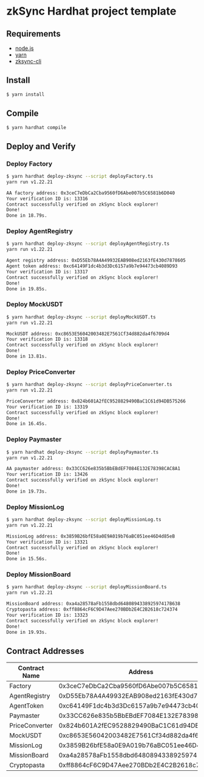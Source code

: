 # zkSync Hardhat project template

## Requirements

- [node.js](https://nodejs.org/en/download/)
- [yarn](https://yarnpkg.com/getting-started/install)
- [zksync-cli](https://github.com/matter-labs/zksync-cli)

## Install

```bash
$ yarn install
```

## Compile

```bash
$ yarn hardhat compile
```

## Deploy and Verify

### Deploy Factory

```bash
$ yarn hardhat deploy-zksync --script deployFactory.ts
yarn run v1.22.21

AA factory address: 0x3ceC7eDbCa2Cba9560fD6Abe007b5C6581b6D040
Your verification ID is: 13316
Contract successfully verified on zkSync block explorer!
Done!
Done in 18.79s.
```

### Deploy AgentRegistry

```bash
$ yarn hardhat deploy-zksync --script deployAgentRegistry.ts
yarn run v1.22.21

Agent registry address: 0xD55Eb78A4A49932EAB908ed2163fE430d7878605
Agent token address: 0xc64149F1dc4b3d3Dc6157a9b7e94473cb4089D93
Your verification ID is: 13317
Contract successfully verified on zkSync block explorer!
Done!
Done in 19.85s.
```

### Deploy MockUSDT

```bash
$ yarn hardhat deploy-zksync --script deployMockUSDT.ts
yarn run v1.22.21

MockUSDT address: 0xc8653E56042003482E7561Cf34d882da4f6709d4
Your verification ID is: 13318
Contract successfully verified on zkSync block explorer!
Done!
Done in 13.81s.
```

### Deploy PriceConverter

```bash
$ yarn hardhat deploy-zksync --script deployPriceConverter.ts
yarn run v1.22.21

PriceConverter address: 0x824b601A2fEC9528829490BaC1C61d94DB575266
Your verification ID is: 13319
Contract successfully verified on zkSync block explorer!
Done!
Done in 16.45s.
```

### Deploy Paymaster

```bash
$ yarn hardhat deploy-zksync --script deployPaymaster.ts
yarn run v1.22.21

AA paymaster address: 0x33CC626e835b5BbEBdEF7084E132E78398CAC8A1
Your verification ID is: 13426
Contract successfully verified on zkSync block explorer!
Done!
Done in 19.73s.
```

### Deploy MissionLog

```bash
$ yarn hardhat deploy-zksync --script deployMissionLog.ts
yarn run v1.22.21

MissionLog address: 0x3859B26bfE58a0E9A019b76aBC051ee46D4d85eB
Your verification ID is: 13321
Contract successfully verified on zkSync block explorer!
Done!
Done in 15.56s.
```

### Deploy MissionBoard

```bash
$ yarn hardhat deploy-zksync --script deployMissionBoard.ts
yarn run v1.22.21

MissionBoard address: 0xa4a28578aFb1558dbd648089433892597417B638
Cryptopasta address: 0xff8864cF6C9D47Aee270BDb2E4C2B2618c724374
Your verification ID is: 13323
Contract successfully verified on zkSync block explorer!
Done!
Done in 19.93s.
```

## Contract Addresses

| Contract Name  | Address                                    |
| -------------- | ------------------------------------------ |
| Factory        | 0x3ceC7eDbCa2Cba9560fD6Abe007b5C6581b6D040 |
| AgentRegistry  | 0xD55Eb78A4A49932EAB908ed2163fE430d7878605 |
| AgentToken     | 0xc64149F1dc4b3d3Dc6157a9b7e94473cb4089D93 |
| Paymaster      | 0x33CC626e835b5BbEBdEF7084E132E78398CAC8A1 |
| PriceConverter | 0x824b601A2fEC9528829490BaC1C61d94DB575266 |
| MockUSDT       | 0xc8653E56042003482E7561Cf34d882da4f6709d4 |
| MissionLog     | 0x3859B26bfE58a0E9A019b76aBC051ee46D4d85eB |
| MissionBoard   | 0xa4a28578aFb1558dbd648089433892597417B638 |
| Cryptopasta    | 0xff8864cF6C9D47Aee270BDb2E4C2B2618c724374 |
